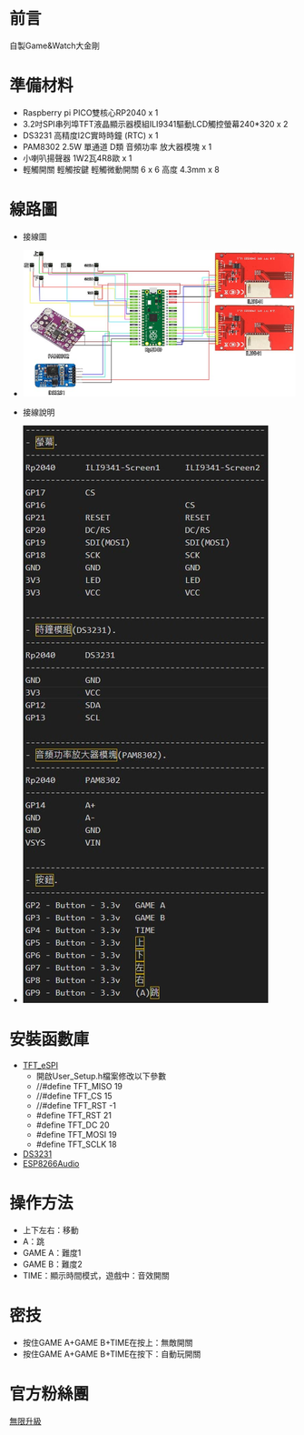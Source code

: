 # 前言
  自製Game&Watch大金剛

# 準備材料
* Raspberry pi PICO雙核心RP2040  x 1
* 3.2吋SPI串列埠TFT液晶顯示器模組ILI9341驅動LCD觸控螢幕240*320  x 2
* DS3231 高精度I2C實時時鐘 (RTC)  x 1
* PAM8302 2.5W 單通道 D類 音頻功率 放大器模塊  x 1
* 小喇叭揚聲器 1W2瓦4R8歐  x 1
* 輕觸開關 輕觸按鍵 輕觸微動開關 6 x 6 高度 4.3mm  x 8

# 線路圖
* 接線圖
* ![alt DonkeyKong](https://github.com/channel2007/DIY_DonkeyKong/blob/master/picture/circuitDiagram_1.jpg "DonkeyKong")

* 接線說明
* ![alt DonkeyKong](https://github.com/channel2007/DIY_DonkeyKong/blob/master/picture/circuitDiagram_2.jpg "DonkeyKong")

# 安裝函數庫
* [TFT_eSPI](https://github.com/Bodmer/TFT_eSPI)
  * 開啟User_Setup.h檔案修改以下參數
  * //#define TFT_MISO 19
  * //#define TFT_CS   15
  * //#define TFT_RST  -1
  * #define TFT_RST  21
  * #define TFT_DC   20
  * #define TFT_MOSI 19
  * #define TFT_SCLK 18
* [DS3231](https://github.com/NorthernWidget/DS3231)
* [ESP8266Audio](https://github.com/earlephilhower/ESP8266Audio)

# 操作方法
* 上下左右：移動
* A：跳
* GAME A：難度1
* GAME B：難度2
* TIME：顯示時間模式，遊戲中：音效開關

# 密技
* 按住GAME A+GAME B+TIME在按上：無敵開關
* 按住GAME A+GAME B+TIME在按下：自動玩開關

# 官方粉絲團
[無限升級](https://www.facebook.com/unlimited.upgrade)
